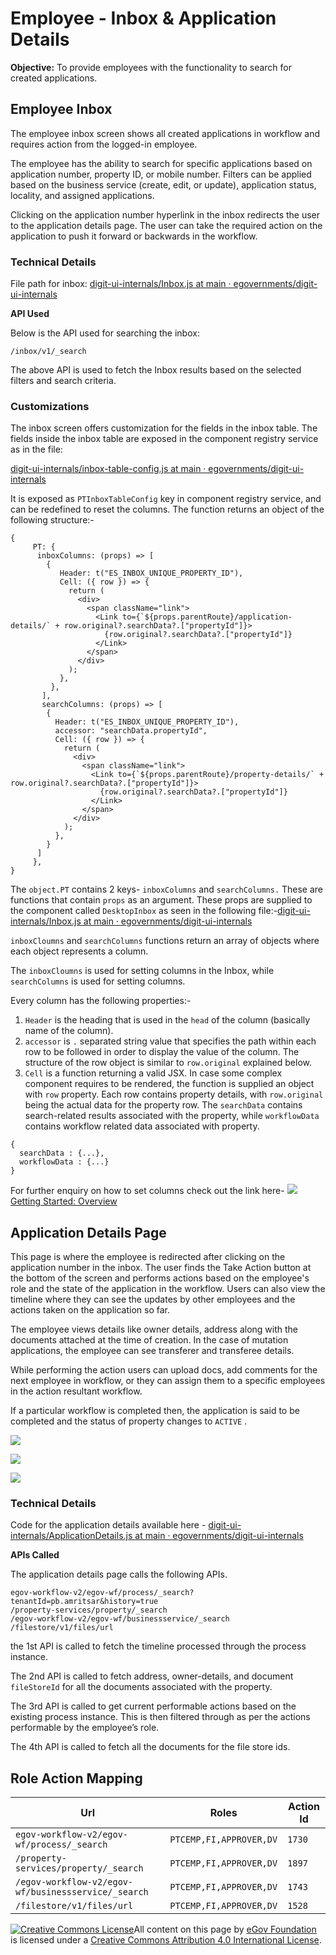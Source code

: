 # Employee - Inbox & Application Details

**Objective:** To provide employees with the functionality to search for created applications.

## **Employee Inbox**

The employee inbox screen shows all created applications in workflow and requires action from the logged-in employee.

The employee has the ability to search for specific applications based on application number, property ID, or mobile number. Filters can be applied based on the business service (create, edit, or update), application status, locality, and assigned applications.

Clicking on the application number hyperlink in the inbox redirects the user to the application details page. The user can take the required action on the application to push it forward or backwards in the workflow.

### **Technical Details**

File path for inbox: [<img src="https://github.com/fluidicon.png" alt="" data-size="line">digit-ui-internals/Inbox.js at main · egovernments/digit-ui-internals](https://github.com/egovernments/digit-ui-internals/blob/main/packages/modules/pt/src/pages/employee/Inbox.js)

**API Used**

Below is the API used for searching the inbox:

```
/inbox/v1/_search
```

The above API is used to fetch the Inbox results based on the selected filters and search criteria.

### **Customizations**

The inbox screen offers customization for the fields in the inbox table. The fields inside the inbox table are exposed in the component registry service as in the file:

[<img src="https://github.com/fluidicon.png" alt="" data-size="line">digit-ui-internals/inbox-table-config.js at main · egovernments/digit-ui-internals](https://github.com/egovernments/digit-ui-internals/blob/main/packages/modules/pt/src/config/inbox-table-config.js)

It is exposed as `PTInboxTableConfig` key in component registry service, and can be redefined to reset the columns. The function returns an object of the following structure:-

```
{
     PT: {
      inboxColumns: (props) => [
        {
           Header: t("ES_INBOX_UNIQUE_PROPERTY_ID"),
           Cell: ({ row }) => {
             return (
               <div>
                 <span className="link">
                   <Link to={`${props.parentRoute}/application-details/` + row.original?.searchData?.["propertyId"]}>
                     {row.original?.searchData?.["propertyId"]}
                   </Link>
                 </span>
               </div>
             );
           },
         },
       ],
       searchColumns: (props) => [
        {
          Header: t("ES_INBOX_UNIQUE_PROPERTY_ID"),
          accessor: "searchData.propertyId",
          Cell: ({ row }) => {
            return (
              <div>
                <span className="link">
                  <Link to={`${props.parentRoute}/property-details/` + row.original?.searchData?.["propertyId"]}>
                    {row.original?.searchData?.["propertyId"]}
                  </Link>
                </span>
              </div>
            );
          },
        }
      ]
     },
}
```

The `object.PT` contains 2 keys- `inboxColumns` and `searchColumns.` These are functions that contain `props` as an argument. These props are supplied to the component called `DesktopInbox` as seen in the following file:-[<img src="https://github.com/fluidicon.png" alt="" data-size="line">digit-ui-internals/Inbox.js at main · egovernments/digit-ui-internals](https://github.com/egovernments/digit-ui-internals/blob/main/packages/modules/pt/src/pages/employee/Inbox.js)

`inboxCloumns` and `searchColumns` functions return an array of objects where each object represents a column.

The `inboxCloumns` is used for setting columns in the Inbox, while `searchColumns` is used for setting columns.

Every column has the following properties:-

1. `Header` is the heading that is used in the `head` of the column (basically name of the column).
2. `accessor` is `.` separated string value that specifies the path within each row to be followed in order to display the value of the column. The structure of the row object is similar to `row.original` explained below.
3. `Cell` is a function returning a valid JSX. In case some complex component requires to be rendered, the function is supplied an object with `row` property. Each row contains property details, with `row.original` being the actual data for the property row. The `searchData` contains search-related results associated with the property, while `workflowData` contains workflow related data associated with property.

```
{
  searchData : {...},
  workflowData : {...}
}
```

For further enquiry on how to set columns check out the link here- [![](https://react-table.tanstack.com/\_next/static/images/favicon-07c3e551b48272d4685be76a6a7fb11c.png)Getting Started: Overview](https://react-table.tanstack.com/docs/overview)

## **Application Details Page**

This page is where the employee is redirected after clicking on the application number in the inbox. The user finds the Take Action button at the bottom of the screen and performs actions based on the employee's role and the state of the application in the workflow. Users can also view the timeline where they can see the updates by other employees and the actions taken on the application so far.

The employee views details like owner details, address along with the documents attached at the time of creation. In the case of mutation applications, the employee can see transferer and transferee details.

While performing the action users can upload docs, add comments for the next employee in workflow, or they can assign them to a specific employees in the action resultant workflow.

If a particular workflow is completed then, the application is said to be completed and the status of property changes to `ACTIVE` .

![](<../../../../../.gitbook/assets/image (114) (1).png>)

![](<../../../../../.gitbook/assets/image (228) (1).png>)

![](<../../../../../.gitbook/assets/image (213) (1).png>)

### **Technical Details**

Code for the application details available here - [<img src="https://github.com/fluidicon.png" alt="" data-size="line">digit-ui-internals/ApplicationDetails.js at main · egovernments/digit-ui-internals](https://github.com/egovernments/digit-ui-internals/blob/main/packages/modules/pt/src/pages/employee/ApplicationDetails.js)

**APIs Called**

The application details page calls the following APIs.

```
egov-workflow-v2/egov-wf/process/_search?tenantId=pb.amritsar&history=true
/property-services/property/_search
/egov-workflow-v2/egov-wf/businessservice/_search
/filestore/v1/files/url
```

the 1st API is called to fetch the timeline processed through the process instance.

The 2nd API is called to fetch address, owner-details, and document `fileStoreId` for all the documents associated with the property.

The 3rd API is called to get current performable actions based on the existing process instance. This is then filtered through as per the actions performable by the employee’s role.

The 4th API is called to fetch all the documents for the file store ids.

## **Role Action Mapping**

| **Url**                                             | **Roles**               | **Action Id** |
| --------------------------------------------------- | ----------------------- | ------------- |
| `egov-workflow-v2/egov-wf/process/_search`          | `PTCEMP,FI,APPROVER,DV` | `1730`        |
| `/property-services/property/_search`               | `PTCEMP,FI,APPROVER,DV` | `1897`        |
| `/egov-workflow-v2/egov-wf/businessservice/_search` | `PTCEMP,FI,APPROVER,DV` | `1743`        |
| `/filestore/v1/files/url`                           | `PTCEMP,FI,APPROVER,DV` | `1528`        |

&#x20;

[![Creative Commons License](https://i.creativecommons.org/l/by/4.0/80x15.png)](http://creativecommons.org/licenses/by/4.0/)All content on this page by [eGov Foundation ](https://egov.org.in/)is licensed under a [Creative Commons Attribution 4.0 International License](http://creativecommons.org/licenses/by/4.0/).
